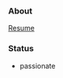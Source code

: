 <!--
**aijisjtu/aijisjtu** is a ✨ _special_ ✨ repository because its `README.md` (this file) appears on your GitHub profile.

-->
### About
[Resume](htttps://aijisjtu.github.io/pdf/resume_aiji_EN.pdf)
### Status
* passionate
